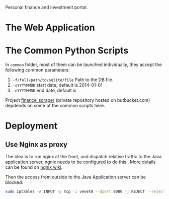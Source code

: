 Personal finance and investment portal.


# The Web Application

# The Common Python Scripts

In `common` folder, most of them can be launched individually, they accept the following common parameters:

 1. `-f/full/path/to/sqlite/file` Path to the DB file.
 1. `-sYYYYMMDD` start date, default is 2014-01-01
 1. `-eYYYYMMDD` end date, default is 

Project [finance_scraper](https://bitbucket.org/murphytalk/finance_scraper) (private repository hosted on butbucket.com) depdends on some of the common scripts here.

# Deployment

## Use Nginx as proxy

The idea is to run nginx at the front, and dispatch relative traffic to the Java application server,  ngnix needs to be [configured](conf/nginx.conf) to do this . More details can be found on [ngnix wiki](https://www.nginx.com/resources/wiki/start/topics/examples/javaservers/).

Then the access from outside to the Java Application server can be blocked: 

```bash
sudo iptables -A INPUT -p tcp -i venet0 --dport 8080 -j REJECT --reject-with tcp-reset
```

